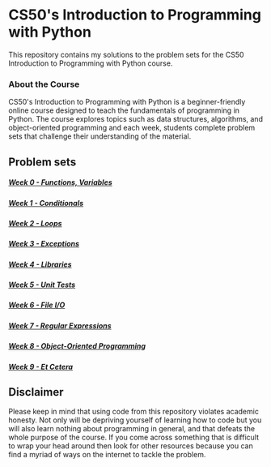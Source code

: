 # CS50's Introduction to Programming with Python
This repository contains my solutions to the problem sets for the CS50 Introduction to Programming with Python course.

### About the Course
CS50's Introduction to Programming with Python is a beginner-friendly online course designed to teach the fundamentals of programming in Python. The course explores topics such as data structures, algorithms, and object-oriented programming and each week, students complete problem sets that challenge their understanding of the material.
## Problem sets
##### [Week 0 - Functions, Variables]("https://cs50.harvard.edu/python/2022/weeks/0/")
##### [Week 1 - Conditionals]("https://cs50.harvard.edu/python/2022/weeks/1/")
##### [Week 2 - Loops]("https://cs50.harvard.edu/python/2022/weeks/2/")
##### [Week 3 - Exceptions]("https://cs50.harvard.edu/python/2022/weeks/3/")
##### [Week 4 - Libraries]("https://cs50.harvard.edu/python/2022/weeks/4/")
##### [Week 5 - Unit Tests]("https://cs50.harvard.edu/python/2022/weeks/5/")
##### [Week 6 - File I/O]("https://cs50.harvard.edu/python/2022/weeks/6/")
##### [Week 7 - Regular Expressions]("https://cs50.harvard.edu/python/2022/weeks/7/")
##### [Week 8 - Object-Oriented Programming]("https://cs50.harvard.edu/python/2022/weeks/8/")
##### [Week 9 - Et Cetera]("https://cs50.harvard.edu/python/2022/weeks/9/") 

## Disclaimer
Please keep in mind that using code from this repository violates academic honesty. Not only will be depriving yourself of learning how to code but you will also learn nothing about programming in general, and that defeats the whole purpose of the course. If you come across something that is difficult to wrap your head around then look for other resources because you can find a myriad of ways on the internet to tackle the problem.